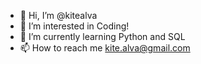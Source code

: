 - 👋 Hi, I’m @kitealva
- 👀 I’m interested in Coding!
- 🌱 I’m currently learning Python and SQL
- 📫 How to reach me kite.alva@gmail.com

<!---
kitealva/kitealva is a ✨ special ✨ repository because its `README.md` (this file) appears on your GitHub profile.
You can click the Preview link to take a look at your changes.
--->
